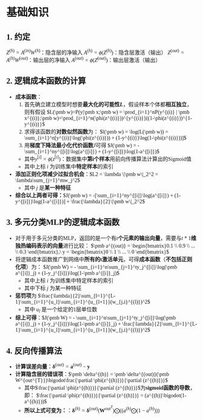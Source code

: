 <font face="宋体">

# 基础知识

## 1. 约定

$Z^{(h)} = A^{(in)}W^{(h)}$：隐含层的净输入
$A^{(h)} = \phi(Z^{(h)})$：隐含层激活（输出）
$Z^{(out)} = A^{(h)}W^{(out)}$：输出层的净输入
$A^{(out)} = \phi(Z^{(out)})$：输出层激活（输出）

## 2. 逻辑成本函数的计算

* **成本函数**：
  1. 首先确立建立模型时想要**最大化的可能性$L$**，假设样本个体都**相互独立**，则有假设
  $L(\pmb w)=P(y|\pmb x;\pmb w) = \prod_{i=1}^nP(y^{(i)} | \pmb x^{(i)};\pmb w)=\prod_{i=1}^n(\phi(z^{(i)}))^{y^{(i)}}((1-\phi(z^{(i)}))^{1-y^{(i)}}$
  2. 求得该函数的**对数似然函数**为：
  $l(\pmb w) = \log(L(\pmb w)) = \sum_{i=1}^n[y^{(i)}\log(\phi(z^{(i)})) + (1-y^{(i)})\log(1-\phi(z^{(i)}))]$
  3. 用**梯度下降法最小化代价函数**$J$可得
  $J(\pmb w) = -\sum_{i=1}^ny^{[i]}\log(a^{[i]}) + (1-y^{[i]})\log(1-a^{[i]})$
  * 其中$y^{[i]} = \phi(z^{[i]})$：数据集中**第i个样本**用前向传播算法计算出的Sigmoid值
  * 其中上标 $i$ 为训练集中**特定样本**的索引
* **添加正则化项减少过拟合机会**：$L2 = \lambda \|\pmb w\|_2^2 = \lambda\sum_{j=1}^mw_j^2$
  * 其中 $j$ 是**某一种特征**
* **综合以上两者可得：**$J(\pmb w) = -[\sum_{i=1}^ny^{[i]}\log(a^{[i]}) + (1-y^{[i]})\log(1-a^{[i]})] + \frac{\lambda}{2}\|\pmb w\|_2^2$

## 3. 多元分类MLP的逻辑成本函数

* 对于用于多元分类的MLP，返回的是一个有$t$**个元素的输出向量**，需要与$t*1$**维独热编码表示的向量**进行比较：
$\pmb a^{(out)} = \begin{bmatrix}0.1 \\ 0.9 \\ ... \\ 0.3 \end{bmatrix},\ y = \begin{bmatrix}0 \\ 1 \\ ... \\ 0 \end{bmatrix}$
* 将逻辑成本函数推广到网络中**所有的t激活单元**，可得**成本函数**（**不包括正则化项**）为：
$J(\pmb W) = - \sum_{i=1}^n\sum_{j=1}^ty_j^{[i]}\log(\pmb a^{[i]}_j) + (1-y_j^{[i]})\log(1-\pmb a^{[i]}_j)$
  * 其中上标 $i$ 为训练集中特定样本的索引
  * 其中下标 $j$ 为某一种特征
* **惩罚项**为
$\frac{\lambda}{2}\sum_{l=1}^{L-1}\sum_{i=1}^{u_l}\sum_{i=1}^{u_{l+1}}(w_{j,i}^{(l)})^2$
  * 其中 $u_l$ 是一个给定的1层单位数
* **综上可得**：$J(\pmb W) = - \sum_{i=1}^n\sum_{j=1}^ty_j^{[i]}\log(\pmb a^{[i]}_j) + (1-y_j^{[i]})\log(1-\pmb a^{[i]}_j) + \frac{\lambda}{2}\sum_{l=1}^{L-1}\sum_{i=1}^{u_l}\sum_{i=1}^{u_{l+1}}(w_{j,i}^{(l)})^2$

## 4. 反向传播算法

* **计算误差向量**：$\pmb\delta^{(out)} = \pmb a^{(out)} - \pmb y$
* **计算隐含层的错误项**：$\pmb \delta^{(h)} = \pmb \delta^{(out)}(\pmb W^{out^{T}})\bigodot\frac{\partial \phi(z^{(h)})}{\partial (z^{(h)})}$
  * 其中$\frac{\partial \phi(z^{(h)})}{\partial (z^{(h)})}$为**sigmoid函数的导数**，即：
  $\frac{\partial \phi(z^{(h)})}{\partial (z^{(h)})} = (a^{(h)}\bigodot(1-a^{(h)}))$
  * **所以上式可变为：**：$\pmb \delta^{(h)} = \pmb \delta^{(out)}(\pmb W^{out^{T}})\bigodot((a^{(h)}\bigodot(1-a^{(h)})))$

</font>
